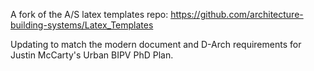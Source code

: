 A fork of the A/S latex templates repo: https://github.com/architecture-building-systems/Latex_Templates

Updating to match the modern document and D-Arch requirements for Justin McCarty's Urban BIPV PhD Plan.
